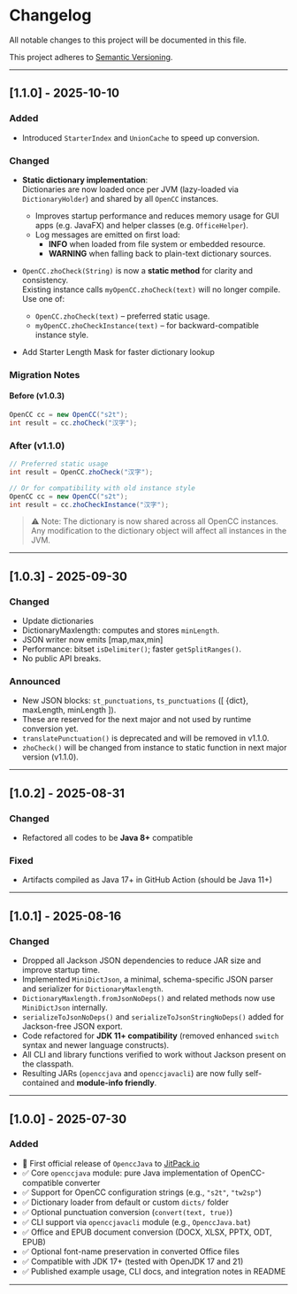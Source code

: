 # Changelog

All notable changes to this project will be documented in this file.

This project adheres to [Semantic Versioning](https://semver.org/).

---

## [1.1.0] - 2025-10-10

### Added

- Introduced `StarterIndex` and `UnionCache` to speed up conversion.

### Changed

- **Static dictionary implementation**:  
  Dictionaries are now loaded once per JVM (lazy-loaded via `DictionaryHolder`) and shared by all `OpenCC` instances.
    - Improves startup performance and reduces memory usage for GUI apps (e.g. JavaFX) and helper classes (e.g.
      `OfficeHelper`).
    - Log messages are emitted on first load:
        - **INFO** when loaded from file system or embedded resource.
        - **WARNING** when falling back to plain-text dictionary sources.

- `OpenCC.zhoCheck(String)` is now a **static method** for clarity and consistency.  
  Existing instance calls `myOpenCC.zhoCheck(text)` will no longer compile.  
  Use one of:
    - `OpenCC.zhoCheck(text)` – preferred static usage.
    - `myOpenCC.zhoCheckInstance(text)` – for backward-compatible instance style.

- Add Starter Length Mask for faster dictionary lookup

### Migration Notes

#### Before (v1.0.3)

```java
OpenCC cc = new OpenCC("s2t");
int result = cc.zhoCheck("汉字");
```

### After (v1.1.0)

```java
// Preferred static usage
int result = OpenCC.zhoCheck("汉字");

// Or for compatibility with old instance style
OpenCC cc = new OpenCC("s2t");
int result = cc.zhoCheckInstance("汉字");

```

> ⚠️ Note: The dictionary is now shared across all OpenCC instances.  
> Any modification to the dictionary object will affect all instances in the JVM.

---

## [1.0.3] - 2025-09-30

### Changed

- Update dictionaries
- DictionaryMaxlength: computes and stores `minLength`.
- JSON writer now emits [map,max,min]
- Performance: bitset `isDelimiter()`; faster `getSplitRanges()`.
- No public API breaks.

### Announced

- New JSON blocks: `st_punctuations`, `ts_punctuations` ([ {dict}, maxLength, minLength ]).
- These are reserved for the next major and not used by runtime conversion yet.
- `translatePunctuation()` is deprecated and will be removed in v1.1.0.
- `zhoCheck()` will be changed from instance to static function in next major version (v1.1.0).

---

## [1.0.2] - 2025-08-31

### Changed

- Refactored all codes to be **Java 8+** compatible

### Fixed

- Artifacts compiled as Java 17+ in GitHub Action (should be Java 11+)

---

## [1.0.1] - 2025-08-16

### Changed

- Dropped all Jackson JSON dependencies to reduce JAR size and improve startup time.
- Implemented `MiniDictJson`, a minimal, schema-specific JSON parser and serializer for `DictionaryMaxlength`.
- `DictionaryMaxlength.fromJsonNoDeps()` and related methods now use `MiniDictJson` internally.
- `serializeToJsonNoDeps()` and `serializeToJsonStringNoDeps()` added for Jackson-free JSON export.
- Code refactored for **JDK 11+ compatibility** (removed enhanced `switch` syntax and newer language constructs).
- All CLI and library functions verified to work without Jackson present on the classpath.
- Resulting JARs (`openccjava` and `openccjavacli`) are now fully self-contained and **module-info friendly**.

---

## [1.0.0] - 2025-07-30

### Added

- 🎉 First official release of `OpenccJava` to [JitPack.io](https://jitpack.io/#laisuk/OpenccJava)
- ✅ Core `openccjava` module: pure Java implementation of OpenCC-compatible converter
- ✅ Support for OpenCC configuration strings (e.g., `"s2t"`, `"tw2sp"`)
- ✅ Dictionary loader from default or custom `dicts/` folder
- ✅ Optional punctuation conversion (`convert(text, true)`)
- ✅ CLI support via `openccjavacli` module (e.g., `OpenccJava.bat`)
- ✅ Office and EPUB document conversion (DOCX, XLSX, PPTX, ODT, EPUB)
- ✅ Optional font-name preservation in converted Office files
- ✅ Compatible with JDK 17+ (tested with OpenJDK 17 and 21)
- ✅ Published example usage, CLI docs, and integration notes in README

---

